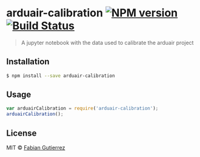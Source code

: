 # arduair-calibration [![NPM version](https://badge.fury.io/js/arduair-calibration.svg)](https://npmjs.org/package/arduair-calibration) [![Build Status](https://travis-ci.org/fega/arduair-calibration.svg?branch=master)](https://travis-ci.org/fega/arduair-calibration)

> A jupyter notebook with the data used to calibrate the arduair project

## Installation

```sh
$ npm install --save arduair-calibration
```

## Usage

```js
var arduairCalibration = require('arduair-calibration');
arduairCalibration();
```

## License

MIT © [Fabian Gutierrez](fabiangutierrez.co)
